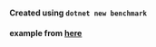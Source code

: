 #### Created using ```dotnet new benchmark```

#### example from [here](https://github.com/timiskhakov/VectorizedComputationsAndSimd)
